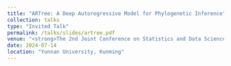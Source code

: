 ```yaml
---
title: "ARTree: A Deep Autoregressive Model for Phylogenetic Inference"
collection: talks
type: "Invited Talk"
permalink: /talks/slides/artree.pdf
venue: "<strong>The 2nd Joint Conference on Statistics and Data Science (JCSDS 2024)</strong>"
date: 2024-07-14
location: "Yunnan University, Kunming"
---
```

